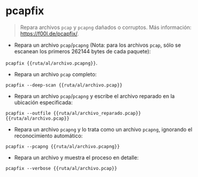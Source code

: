 # pcapfix

> Repara archivos `pcap` y `pcapng` dañados o corruptos.
> Más información: <https://f00l.de/pcapfix/>.

- Repara un archivo `pcap`/`pcapng` (Nota: para los archivos `pcap`, sólo se escanean los primeros 262144 bytes de cada paquete):

`pcapfix {{ruta/al/archivo.pcapng}}`.

- Repara un archivo `pcap` completo:

`pcapfix --deep-scan {{ruta/al/archivo.pcap}}`

- Repara un archivo `pcap`/`pcapng` y escribe el archivo reparado en la ubicación especificada:

`pcapfix --outfile {{ruta/al/archivo_reparado.pcap}} {{ruta/al/archivo.pcap}}`

- Repara un archivo `pcapng` y lo trata como un archivo `pcapng`, ignorando el reconocimiento automático:

`pcapfix --pcapng {{ruta/al/archivo.pcapng}}`

- Repara un archivo y muestra el proceso en detalle:

`pcapfix --verbose {{ruta/al/archivo.pcap}}`
